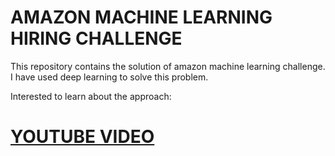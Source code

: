 # AMAZON MACHINE LEARNING HIRING CHALLENGE 

This repository contains the solution of amazon machine learning challenge. I have used deep learning to solve this problem.

Interested to learn about the approach:

# [YOUTUBE VIDEO](https://https://youtu.be/cXb6jOnDcMM)
